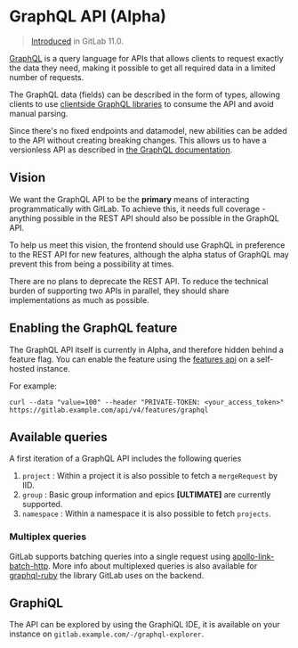 # GraphQL API (Alpha)

> [Introduced][ce-19008] in GitLab 11.0.

[GraphQL](https://graphql.org/) is a query language for APIs that
allows clients to request exactly the data they need, making it
possible to get all required data in a limited number of requests.

The GraphQL data (fields) can be described in the form of types,
allowing clients to use [clientside GraphQL
libraries](https://graphql.org/code/#graphql-clients) to consume the
API and avoid manual parsing.

Since there's no fixed endpoints and datamodel, new abilities can be
added to the API without creating breaking changes. This allows us to
have a versionless API as described in [the GraphQL
documentation](https://graphql.org/learn/best-practices/#versioning).

## Vision

We want the GraphQL API to be the **primary** means of interacting
programmatically with GitLab. To achieve this, it needs full coverage - anything
possible in the REST API should also be possible in the GraphQL API.

To help us meet this vision, the frontend should use GraphQL in preference to
the REST API for new features, although the alpha status of GraphQL may prevent
this from being a possibility at times.

There are no plans to deprecate the REST API. To reduce the technical burden of
supporting two APIs in parallel, they should share implementations as much as
possible.

## Enabling the GraphQL feature

The GraphQL API itself is currently in Alpha, and therefore hidden behind a
feature flag. You can enable the feature using the [features api][features-api] on a self-hosted instance.

For example:

```shell
curl --data "value=100" --header "PRIVATE-TOKEN: <your_access_token>" https://gitlab.example.com/api/v4/features/graphql
```

## Available queries

A first iteration of a GraphQL API includes the following queries

1. `project` : Within a project it is also possible to fetch a `mergeRequest` by IID.
1. `group` : Basic group information and epics **[ULTIMATE]** are currently supported.
1. `namespace` : Within a namespace it is also possible to fetch `projects`.

### Multiplex queries

GitLab supports batching queries into a single request using
[apollo-link-batch-http](https://www.apollographql.com/docs/link/links/batch-http). More
info about multiplexed queries is also available for
[graphql-ruby](https://graphql-ruby.org/queries/multiplex.html) the
library GitLab uses on the backend.

## GraphiQL

The API can be explored by using the GraphiQL IDE, it is available on your
instance on `gitlab.example.com/-/graphql-explorer`.

[ce-19008]: https://gitlab.com/gitlab-org/gitlab-ce/merge_requests/19008
[features-api]: ../features.md
